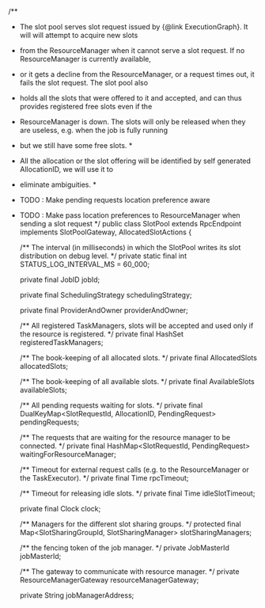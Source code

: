 /**

 * The slot pool serves slot request issued by {@link ExecutionGraph}. It will will attempt to acquire new slots
 * from the ResourceManager when it cannot serve a slot request. If no ResourceManager is currently available,
 * or it gets a decline from the ResourceManager, or a request times out, it fails the slot request. The slot pool also
 * holds all the slots that were offered to it and accepted, and can thus provides registered free slots even if the
 * ResourceManager is down. The slots will only be released when they are useless, e.g. when the job is fully running
 * but we still have some free slots.
    *
 * <p>All the allocation or the slot offering will be identified by self generated AllocationID, we will use it to
 * eliminate ambiguities.
    *
 * <p>TODO : Make pending requests location preference aware
 * TODO : Make pass location preferences to ResourceManager when sending a slot request
    */
    public class SlotPool extends RpcEndpoint implements SlotPoolGateway, AllocatedSlotActions {

    /** The interval (in milliseconds) in which the SlotPool writes its slot distribution on debug level. */
    private static final int STATUS_LOG_INTERVAL_MS = 60_000;

    private final JobID jobId;

    private final SchedulingStrategy schedulingStrategy;

    private final ProviderAndOwner providerAndOwner;

    /** All registered TaskManagers, slots will be accepted and used only if the resource is registered. */
    private final HashSet<ResourceID> registeredTaskManagers;

    /** The book-keeping of all allocated slots. */
    private final AllocatedSlots allocatedSlots;

    /** The book-keeping of all available slots. */
    private final AvailableSlots availableSlots;

    /** All pending requests waiting for slots. */
    private final DualKeyMap<SlotRequestId, AllocationID, PendingRequest> pendingRequests;

    /** The requests that are waiting for the resource manager to be connected. */
    private final HashMap<SlotRequestId, PendingRequest> waitingForResourceManager;

    /** Timeout for external request calls (e.g. to the ResourceManager or the TaskExecutor). */
    private final Time rpcTimeout;

    /** Timeout for releasing idle slots. */
    private final Time idleSlotTimeout;

    private final Clock clock;

    /** Managers for the different slot sharing groups. */
    protected final Map<SlotSharingGroupId, SlotSharingManager> slotSharingManagers;

    /** the fencing token of the job manager. */
    private JobMasterId jobMasterId;

    /** The gateway to communicate with resource manager. */
    private ResourceManagerGateway resourceManagerGateway;

    private String jobManagerAddress;